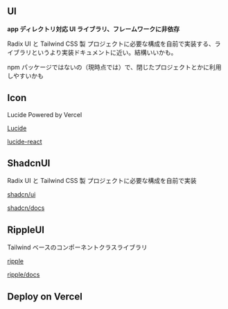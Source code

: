 ## UI

**app ディレクトリ対応 UI ライブラリ、フレームワークに非依存**

Radix UI と Tailwind CSS 製 プロジェクトに必要な構成を自前で実装する、ライブラリというより実装ドキュメントに近い。結構いいかも。

npm パッケージではないの（現時点では）で、閉じたプロジェクトとかに利用しやすいかも

## Icon

Lucide Powered by Vercel

[Lucide](https://lucide.dev/)

[lucide-react](https://github.com/lucide-icons/lucide/tree/main/packages/lucide-react#lucide-react)

## ShadcnUI

Radix UI と Tailwind CSS 製 プロジェクトに必要な構成を自前で実装

[shadcn/ui](https://ui.shadcn.com/)

[shadcn/docs](https://ui.shadcn.com/docs)

## RippleUI

Tailwind ベースのコンポーネントクラスライブラリ

[ripple](https://www.ripple-ui.com/)

[ripple/docs](https://www.ripple-ui.com/docs/get-started/installation)

## Deploy on Vercel
